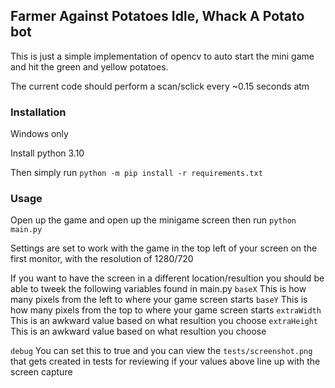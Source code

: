 ## Farmer Against Potatoes Idle, Whack A Potato bot

This is just a simple implementation of opencv to auto start the mini game and hit the green and yellow potatoes.

The current code should perform a scan/sclick every ~0.15 seconds atm

### Installation
Windows only

Install python 3.10

Then simply run `python -m pip install -r requirements.txt`

### Usage
Open up the game and open up the minigame screen then run `python main.py`

Settings are set to work with the game in the top left of your screen on the first monitor, with the resolution of 1280/720

If you want to have the screen in a different location/resultion you should be able to tweek the following variables found in main.py
`baseX` This is how many pixels from the left to where your game screen starts
`baseY` This is how many pixels from the top to where your game screen starts
`extraWidth` This is an awkward value based on what resultion you choose
`extraHeight` This is an awkward value based on what resultion you choose

`debug` You can set this to true and you can view the `tests/screenshot.png` that gets created in tests for reviewing if your values above line up with the screen capture

